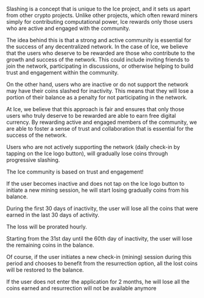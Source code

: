 Slashing is a concept that is unique to the Ice project, and it sets us apart from other crypto projects. Unlike other projects, which often reward miners simply for contributing computational power, Ice rewards only those users who are active and engaged with the community.

The idea behind this is that a strong and active community is essential for the success of any decentralized network. In the case of Ice, we believe that the users who deserve to be rewarded are those who contribute to the growth and success of the network. This could include inviting friends to join the network, participating in discussions, or otherwise helping to build trust and engagement within the community.

On the other hand, users who are inactive or do not support the network may have their coins slashed for inactivity. This means that they will lose a portion of their balance as a penalty for not participating in the network.

At Ice, we believe that this approach is fair and ensures that only those users who truly deserve to be rewarded are able to earn free digital currency. By rewarding active and engaged members of the community, we are able to foster a sense of trust and collaboration that is essential for the success of the network.

Users who are not actively supporting the network (daily check-in by tapping on the Ice logo button), will gradually lose coins through progressive slashing.



The Ice community is based on trust and engagement!

If the user becomes inactive and does not tap on the Ice logo button to initiate a new mining session, he will start losing gradually coins from his balance.

During the first 30 days of inactivity, the user will lose all the coins that were earned in the last 30 days of activity.



The loss will be prorated hourly.

Starting from the 31st day until the 60th day of inactivity, the user will lose the remaining coins in the balance.



Of course, if the user initiates a new check-in (mining) session during this period and chooses to benefit from the resurrection option, all the lost coins will be restored to the balance.

If the user does not enter the application for 2 months, he will lose all the coins earned and resurrection will not be available anymore  
